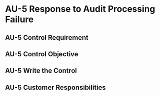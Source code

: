 # AU-5 Response to Audit Processing Failure
## AU-5 Control Requirement
## AU-5 Control Objective
## AU-5 Write the Control
## AU-5 Customer Responsibilities
